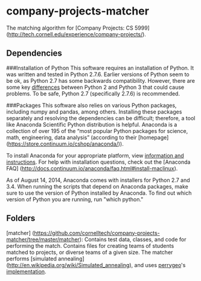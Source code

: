 company-projects-matcher
========================

The matching algorithm for [Company Projects: CS 5999] (http://tech.cornell.edu/experience/company-projects/).

Dependencies
------------
###Installation of Python
This software requires an installation of Python. It was written and tested in Python 2.7.6. Earlier versions of Python seem to be ok, as Python 2.7 has some backwards compatibility. However, there are some key [differences](https://wiki.python.org/moin/Python2orPython3) between Python 2 and Python 3 that could cause problems. To be safe, Python 2.7 (specifically 2.7.6) is recommended.

###Packages
This software also relies on various Python packages, including numpy and pandas, among others. Installing these packages separately and resolving the dependencies can be difficult; therefore, a tool like Anaconda Scientific Python distribution is helpful. Anaconda is a collection of over 195 of the “most popular Python packages for science, math, engineering, data analysis” (according to their [homepage] (https://store.continuum.io/cshop/anaconda/)). 

To install Anaconda for your appropriate platform, view [information and instructions](http://continuum.io/downloads).
For help with installation questions, check out the [Anaconda FAQ] (http://docs.continuum.io/anaconda/faq.html#install-maclinux).

As of August 14, 2014, Anaconda comes with installers for Python 2.7 and 3.4. When running the scripts that depend on Anaconda packages, make sure to use the version of Python installed by Anaconda. To find out which version of Python you are running, run "which python."

Folders
--------

[matcher] (https://github.com/cornelltech/company-projects-matcher/tree/master/matcher): Contains test data, classes, and code for performing the match. Contains files for creating teams of students matched to projects, or diverse teams of a given size. The matcher performs [simulated annealing] (http://en.wikipedia.org/wiki/Simulated_annealing), and uses [perrygeo](https://github.com/perrygeo)'s [implementation](https://github.com/perrygeo/python-simulated-annealing).



